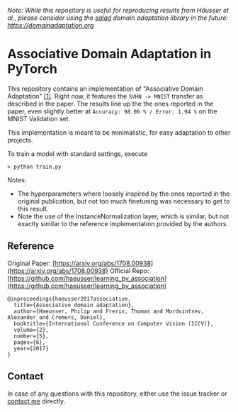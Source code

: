 *Note: While this repository is useful for reproducing results from Häusser et al., please consider using the [salad](https://github.com/domainadaptation/salad) domain adaptation library in the future: https://domainadaptation.org*

# Associative Domain Adaptation in PyTorch

This repository contains an implementation of "Associative Domain Adaptation" [[1]](https://arxiv.org/abs/1708.00938).
Right now, it features the `SVHN -> MNIST` transfer as described in the paper.
The results line up the the ones reported in the paper, even slightly better at `Accuracy: 98.06 % / Error: 1.94 %` on the MNIST Validation set.

This implementation is meant to be minimalistic, for easy adaptation to other projects.

To train a model with standard settings, execute

```
> python train.py
```

Notes: 

- The hyperparameters where loosely inspired by the ones reported in the original publication, but not too much finetuning was necessary to get to this result.
- Note the use of the InstanceNormalization layer, which is similar, but not exactly similar to the reference implementation provided by the authors.

## Reference

Original Paper: [https://arxiv.org/abs/1708.00938](https://arxiv.org/abs/1708.00938)
Official Repo: [https://github.com/haeusser/learning_by_association](https://github.com/haeusser/learning_by_association)

```
@inproceedings{haeusser2017associative,
  title={Associative domain adaptation},
  author={Haeusser, Philip and Frerix, Thomas and Mordvintsev, Alexander and Cremers, Daniel},
  booktitle={International Conference on Computer Vision (ICCV)},
  volume={2},
  number={5},
  pages={6},
  year={2017}
}
```

## Contact

In case of any questions with this repository, either use the issue tracker or [contact me](http://stes.io) directly.
